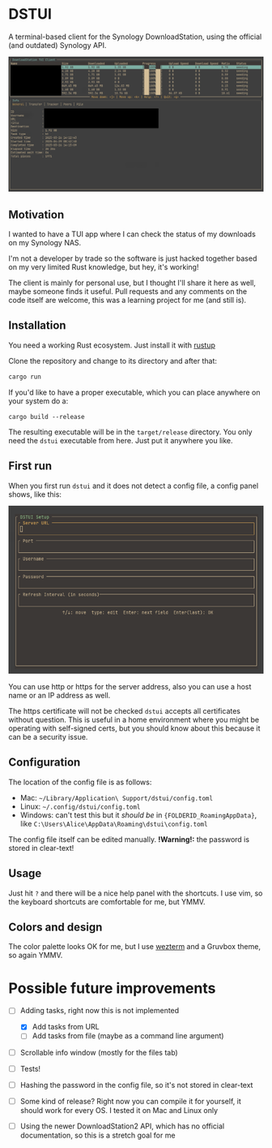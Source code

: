 # DSTUI

A terminal-based client for the Synology DownloadStation, using the official (and outdated) Synology API.

![dstui screenshot](screenshots/dstui_main.png)

## Motivation
I wanted to have a TUI app where I can check the status of my downloads on my Synology NAS.

I'm not a developer by trade so the software is just hacked together based on my very limited Rust knowledge, but hey, it's working!

The client is mainly for personal use, but I thought I'll share it here as well, maybe someone finds it useful. Pull requests and any comments on the code itself are welcome, this was a learning project for me (and still is).

## Installation
You need a working Rust ecosystem. Just install it with [rustup](https://rustup.rs/)

Clone the repository and change to its directory and after that:
```bash
cargo run
```

If you'd like to have a proper executable, which you can place anywhere on your system do a:
```
cargo build --release
```

The resulting executable will be in the `target/release` directory. You only need the `dstui` executable from here. Just put it anywhere you like.

## First run
When you first run `dstui` and it does not detect a config file, a config panel shows, like this:

![dstui config screenshot](screenshots/dstui_config.png)

You can use http or https for the server address, also you can use a host name or an IP address as well.

The https certificate will not be checked `dstui` accepts all certificates without question. This is useful in a home environment where you might be operating with self-signed certs, but you should know about this because it can be a security issue.

## Configuration
The location of the config file is as follows:
  - Mac: `~/Library/Application\ Support/dstui/config.toml`
  - Linux: `~/.config/dstui/config.toml`
  - Windows: can't test this but it *should be* in `{FOLDERID_RoamingAppData}`, like `C:\Users\Alice\AppData\Roaming\dstui\config.toml`

The config file itself can be edited manually. **!Warning!:** the password is stored in clear-text!

## Usage
Just hit `?` and there will be a nice help panel with the shortcuts. I use vim, so the keyboard shortcuts are comfortable for me, but YMMV.

## Colors and design
The color palette looks OK for me, but I use [wezterm](https://wezterm.org/) and a Gruvbox theme, so again YMMV.

# Possible future improvements
- [ ] Adding tasks, right now this is not implemented
  - [x] Add tasks from URL
  - [ ] Add tasks from file (maybe as a command line argument)
- [ ] Scrollable info window (mostly for the files tab)
- [ ] Tests!
- [ ] Hashing the password in the config file, so it's not stored in clear-text
- [ ] Some kind of release? Right now you can compile it for yourself, it should work for every OS. I tested it on Mac and Linux only
- [ ] Using the newer DownloadStation2 API, which has no official documentation, so this is a stretch goal for me

